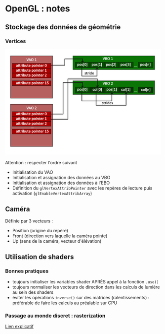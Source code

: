 # OpenGL : notes

## Stockage des données de géométrie

### Vertices

![VAO expliqué](img-notes/vertex_array_objects.png)

Attention : respecter l'ordre suivant

* Initialisation du VAO
* Initialisation et assignation des données au VBO
* Initialisation et assignation des données à l'EBO
* Définition du `glVertexAttribPointer` avec les repères de lecture puis activation (`glEnableVertexAttribArray`)

## Caméra

Définie par 3 vecteurs :

* Position (origine du repère)
* Front (direction vers laquelle la caméra pointe)
* Up (sens de la caméra, vecteur d'élévation)

## Utilisation de shaders

### Bonnes pratiques

* toujours initialiser les variables shader APRÈS appel à la fonction `.use()`
* toujours normaliser les vecteurs de direction dans les calculs de lumière au sein des shaders
* éviter les opérations `inverse()` sur des matrices (ralentissements) : préférable de faire les calculs au préalable sur CPU

### Passage au monde discret : rasterization

[Lien explicatif](https://www.scratchapixel.com/lessons/3d-basic-rendering/rasterization-practical-implementation/rasterization-stage)

